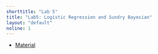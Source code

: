 ```yaml
---
shorttitle: "Lab 5"
title: "Lab5: Logistic Regression and Sundry Bayesian"
layout: "default"
noline: 1
---
```


- [Material](../wiki/logregnormalppc.html)

